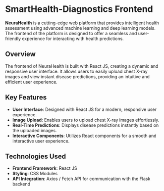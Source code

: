 
# SmartHealth-Diagnostics Frontend

**NeuraHealth** is a cutting-edge web platform that provides intelligent health assessment using advanced machine learning and deep learning models. The frontend of the platform is designed to offer a seamless and user-friendly experience for interacting with health predictions.

## Overview

The frontend of NeuraHealth is built with React JS, creating a dynamic and responsive user interface. It allows users to easily upload chest X-ray images and view instant disease predictions, providing an intuitive and efficient user experience.

## Key Features

- **User Interface**: Designed with React JS for a modern, responsive user experience.
- **Image Upload**: Enables users to upload chest X-ray images effortlessly.
- **Real-Time Predictions**: Displays disease predictions instantly based on the uploaded images.
- **Interactive Components**: Utilizes React components for a smooth and interactive user experience.

## Technologies Used

- **Frontend Framework**: React JS
- **Styling**: CSS Modules
- **API Integration**: Axios / Fetch API for communication with the Flask backend
